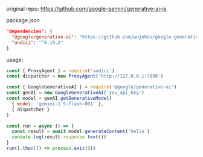 original repo: https://github.com/google-gemini/generative-ai-js

package.json
```json
"dependencies": {
  "@google/generative-ai": "https://github.com/wujohns/google-generative-ai.git",
  "undici": "^6.19.2"
}
```

usage:
```js
const { ProxyAgent } = require('undici')
const dispatcher = new ProxyAgent('http://127.0.0.1:7890')

const { GoogleGenerativeAI } = require('@google/generative-ai')
const genAI = new GoogleGenerativeAI('you_api_key')
const model = genAI.getGenerativeModel(
  { model: 'gemini-1.5-flash-001' },
  { dispatcher }
)

const run = async () => {
  const result = await model.generateContent('hello')
  console.log(result.response.text())
}
run().then(() => process.exit(0))
```
